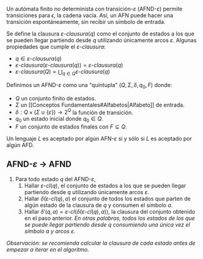 Un autómata finito no determinista con transición-$\varepsilon$ (AFND-$\varepsilon$) permite transiciones para $\epsilon$, la cadena vacía. Así, un AFN puede hacer una transición espontáneamente, sin recibir un símbolo de entrada.

Se define la clausura $\varepsilon \text{-} clausura(q)$ como el conjunto de estados a los que se pueden llegar partiendo desde $q$ utilizando únicamente arcos $\varepsilon$.
Algunas propiedades que cumple el $\varepsilon\text{-}clausura$:
- $q \in \varepsilon \text{-}clausura(q)$
- $\varepsilon \text{-}clausura(\varepsilon \text{-}clausura(q)) = \varepsilon \text{-}clausura(q)$
- $\varepsilon \text{-}clausura(Q) = \bigcup_{q \in Q}\varepsilon \text{-}clausura(q)$

Definimos un AFND-$\varepsilon$ como una "quíntupla" $(Q,\Sigma,\delta, q_0, F)$ donde:
- $Q$ un conjunto finito de estados.
- $\Sigma$ un  [[Conceptos Fundamentales#Alfabetos|Alfabeto]] de entrada.
- $\delta : Q \times (\Sigma \cup \{ \varepsilon \}) \rightarrow 2^Q$ la función de transición.
- $q_0$ un estado inicial donde $q_0 \in Q$.
- $F$ un conjunto de estados finales con $F \subseteq Q$.

Un lenguaje $L$ es aceptado por algún AFN-$\varepsilon$ si y sólo si $L$ es aceptado por algún AFD.

## AFND-$\varepsilon$ $\rightarrow$ AFND
1. Para todo estado $q$ del AFND-$\varepsilon$,
	1. Hallar $\varepsilon \text{-}cl(q)$, el conjunto de estados a los que se pueden llegar partiendo desde $q$ utilizando únicamente arcos $\varepsilon$.
	2. Hallar $\tilde{\delta}(\varepsilon \text{-}cl(q), a)$ el conjunto de todos los estados que parten de algún estado de la clausura de $q$ y consumen el símbolo $a$.
	3. Hallar $\delta'(q,a)=\varepsilon \text{-}cl(\tilde{\delta}(\varepsilon \text{-}cl(q), a))$, la clausura del conjunto obtenido en el paso anterior. *En otras palabras, todos los estados de los que se puede llegar partiendo desde $q$ consumiendo una única vez el símbolo $a$ y arcos $\varepsilon$.*

*Observación: se recomienda calcular la clausura de cada estado antes de empezar a iterar en el algoritmo.*